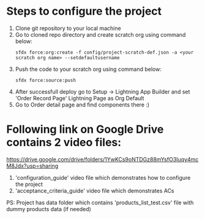 # Steps to configure the project

1. Clone git repository to your local machine
2. Go to cloned repo directory and create scratch org using command below:
    ```
    sfdx force:org:create -f config/project-scratch-def.json -a <your scratch org name> --setdefaultusername
    ```
3. Push the code to your scratch org using command below:
    ```
    sfdx force:source:push
    ```
4. After successfull deploy go to Setup -> Lightning App Builder and set 'Order Record Page' Lightning Page as Org Default
5. Go to Order detail page and find components there :)

# Following link on Google Drive contains 2 video files:
https://drive.google.com/drive/folders/1YwKCs9oNTDGz88mYsfO3Iuqy4mcM8Jdx?usp=sharing
1. 'configuration_guide' video file which demonstrates how to configure the project
2. 'acceptance_criteria_guide' video file which demonstrates ACs
    
PS: Project has data folder which contains 'products_list_test.csv' file with dummy products data (if needed)
